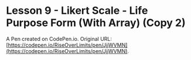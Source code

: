 # Lesson 9 - Likert Scale - Life Purpose Form (With Array) (Copy 2)

A Pen created on CodePen.io. Original URL: [https://codepen.io/RiseOverLimits/pen/JjjWVMN](https://codepen.io/RiseOverLimits/pen/JjjWVMN).


